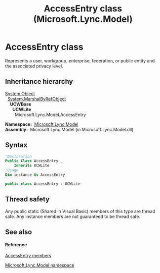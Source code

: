 ﻿---
title: AccessEntry class (Microsoft.Lync.Model)
TOCTitle: AccessEntry class
ms:assetid: T:Microsoft.Lync.Model.AccessEntry_DI_3_UC_OCS14MrefLyncWPF
ms:mtpsurl: https://msdn.microsoft.com/en-us/library/microsoft.lync.model.accessentry_di_3_uc_ocs14mreflyncwpf(v=office.15)
ms:contentKeyID: 48599158
ms.date: 07/28/2014
mtps_version: v=office.15
f1_keywords:
- Microsoft.Lync.Model.AccessEntry
dev_langs:
- CSharp
- JScript
- VB
- other
---

# AccessEntry class

Represents a user, workgroup, enterprise, federation, or public entity and the associated privacy level.

## Inheritance hierarchy

[System.Object](http://msdn2.microsoft.com/en-us/library/e5kfa45b)  
  [System.MarshalByRefObject](http://msdn2.microsoft.com/en-us/library/w4302s1f)  
    **UCWBase**  
      **UCWLite**  
        Microsoft.Lync.Model.AccessEntry  

**Namespace:**  [Microsoft.Lync.Model](microsoft-lync-model-namespace_2.md)  
**Assembly:**  Microsoft.Lync.Model (in Microsoft.Lync.Model.dll)

## Syntax

``` vb
'Declaration
Public Class AccessEntry _
    Inherits UCWLite
'Usage
Dim instance As AccessEntry
```

``` csharp
public class AccessEntry : UCWLite
```

## Thread safety

Any public static (Shared in Visual Basic) members of this type are thread safe. Any instance members are not guaranteed to be thread safe.

## See also

#### Reference

[AccessEntry members](accessentry-members-microsoft-lync-model_2.md)

[Microsoft.Lync.Model namespace](microsoft-lync-model-namespace_2.md)


